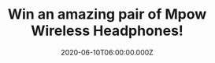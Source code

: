 ---
campaign-uuid: "c-8d86838a-0aa0-4f92-ae75-b684f3628184"
type: "Competition"
category: "Technology"
date: "2020-06-10T06:00:00.000Z"
end-date: "2020-08-10T23:59:00.000Z"
disable-form: false
is_promoted: true
has_entry_page: true
title: "Win an amazing pair of Mpow Wireless Headphones!"
competition-description: "<p>Bring music where you sweat! We are giving away a pair\
  \ of Mpow Wireless Headphones to one lucky NME AAA member to win. They have it all:\
  \ True High Definition Sound, Bluetooth V4.1 and Hands-Free Calling, Lightweight\
  \ for Sports, Waterproof... and many more features for you to discover.</p>\n<p>Break\
  \ a sweat in dynamic tunes. Click below for a chance to win them now!</p>\n"
hero-header: "Win an amazing pair of Mpow Wireless Headphones!"
terms-confirmation: "N/A"
banner-img: "https://assets.expresslyapp.com/asset-3032164a-16e5-47de-a769-d0c14940da58.jpg"
logo-left-href: "aaa.nme.com"
logo-left-image: "https://assets.expresslyapp.com/asset-dd48674d-1ba7-45de-a52d-a061e610fb39.jpg"
logo-left-title: "NME AAA"
bg-image-hero: "https://assets.expresslyapp.com/asset-204d543c-8f76-433d-bcfb-f4eb0b72e016.jpg"
bg-image-first: "https://assets.expresslyapp.com/asset-8db3ca08-1ee5-4012-94cc-0f4b78568ce8.jpg"
section1-content: "<p>Drawing on extensive research and development, Mpow Flame Bluetooth\
  \ headphones features HD stereo sound with high definition and unparalleled rock-solid\
  \ richer bass. They have reliable water & sweat-proof Nano-coating for use and improved\
  \ durability in intense workouts or exercises in light rain. Hands-free Call with\
  \ Noise Isolation, Lightweight and Comfortable Fit, Easy Control Buttons... they\
  \ are the perfect pair for you.</p>\n<p>Think no more and enter below for a chance\
  \ to win them now.</p>\n"
entry-title: "Win an amazing pair of Mpow Wireless Headphones!"
entry-content: "<p>Enter the draw to win an amazing pair of Mpow Wireless Headphones\
  \ by completing the form below before 23:59 on the 10th of August 2020.</p>\n"
has-winner: false
prize-description: "An amazing pair of Mpow Wireless Headphones!"
special-conditions: "Multiple entries are allowed up to one every day."
country-restrictions:
- "GB"
---